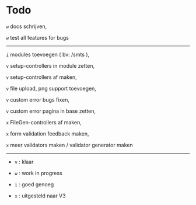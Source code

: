 # Todo

`w` docs schrijven,

`w` test all features for bugs

---

`i` modules toevoegen ( bv: /smts ),

`v` setup-controllers in module zetten,

`v` setup-controllers af maken,

`v` file upload,  png support toevoegen,

`v` custom error bugs fixen,

`v` custom error pagina in base zetten,

`x` FileGen-controllers af maken,

`x` form validation feedback maken,

`x` meer validators maken / validator generator maken

---

* `v` : klaar

* `w` : work in progress

* `i` : goed genoeg

* `x` : uitgesteld naar V3